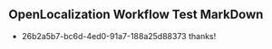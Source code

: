 ## OpenLocalization Workflow Test MarkDown
* 26b2a5b7-bc6d-4ed0-91a7-188a25d88373 thanks!

<!--HONumber=Aug16_HO4-->


